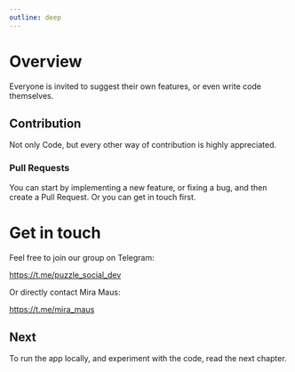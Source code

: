 ```yaml
---
outline: deep
---
```


# Overview

Everyone is invited to suggest their own features, or even write code themselves.

## Contribution

Not only Code, but every other way of contribution is highly appreciated.

### Pull Requests

You can start by implementing a new feature, or fixing a bug, and then create a Pull Request. Or you can get in touch first.

# Get in touch

Feel free to join our group on Telegram:

https://t.me/puzzle_social_dev


Or directly contact Mira Maus:

https://t.me/mira_maus

## Next

To run the app locally, and experiment with the code, read the next chapter.